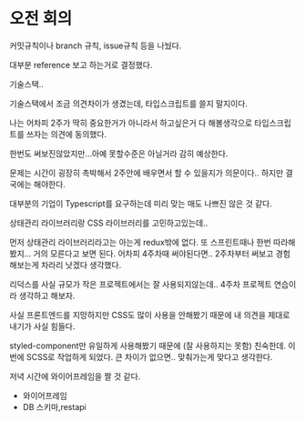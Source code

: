 # 오전 회의

커밋규칙이나 branch 규칙, issue규칙 등을 나눴다.

대부분 reference 보고 하는거로 결정했다.

기술스택..

기술스택에서 조금 의견차이가 생겼는데, 타입스크립트를 쓸지 말지이다.

나는 어차피 2주가 딱히 중요한거가 아니라서 하고싶은거 다 해볼생각으로 타입스크립트를 쓰자는 의견에 동의했다.

한번도 써보진않았지만...아예 못할수준은 아닐거라 감히 예상한다.

문제는 시간이 굉장히 촉박해서 2주안에 배우면서 할 수 있을지가 의문이다.. 하지만 결국에는 해야한다.

대부분의 기업이 Typescript를 요구하는데 미리 맞는 매도 나쁘진 않은 것 같다.

상태관리 라이브러리랑 CSS 라이브러리를 고민하고있는데..

먼저 상태관리 라이브러리라고는 아는게 redux밖에 없다. 또 스프린트때나 한번 따라해봤지... 거의 모른다고 보면 된다. 어차피 4주차때 써야된다면.. 2주차부터 써보고 경험해보는게 차라리 낫겠다 생각했다.

리덕스를 사실 규모가 작은 프로젝트에서는 잘 사용되지않는데.. 4주차 프로젝트 연습이라 생각하고 해보자.

사실 프론트엔드를 지망하지만 CSS도 많이 사용을 안해봤기 때문에 내 의견을 제대로 내기가 사실 힘들다.

styled-component만 유일하게 사용해봤기 때문에 (잘 사용하지는 못함) 친숙한데. 이번에 SCSS로 작업하게 되었다. 큰 차이가 없으면.. 맞춰가는게 맞다고 생각한다.

저녁 시간에 와이어프레임을 짤 것 같다.

-   와이어프레임
-   DB 스키마,restapi

